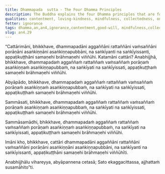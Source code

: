 ```yaml
---
title: Dhammapada  sutta - The Four Dhamma Principles
description: The Buddha explains the four Dhamma principles that are foremost, ancient, rooted in tradition, timeless, and pure.
qualities: contentment, loving-kindness, mindfulness, collectedness, one-pointedness
fetter: ignorance
tags: dhamma,an,an4,ignorance,contentment,good-will, mindfulness,collectedness
slug: an4.29
---
```


“Cattārimāni, bhikkhave, dhammapadāni aggaññāni rattaññāni vaṁsaññāni porāṇāni asaṅkiṇṇāni asaṅkiṇṇapubbāni, na saṅkīyanti na saṅkīyissanti, appaṭikuṭṭhāni samaṇehi brāhmaṇehi viññūhi. Katamāni cattāri? Anabhijjhā, bhikkhave, dhammapadaṁ aggaññaṁ rattaññaṁ vaṁsaññaṁ porāṇaṁ asaṅkiṇṇaṁ asaṅkiṇṇapubbaṁ, na saṅkīyati na saṅkīyissati, appaṭikuṭṭhaṁ samaṇehi brāhmaṇehi viññūhi.

Abyāpādo, bhikkhave, dhammapadaṁ aggaññaṁ rattaññaṁ vaṁsaññaṁ porāṇaṁ asaṅkiṇṇaṁ asaṅkiṇṇapubbaṁ, na saṅkīyati na saṅkīyissati, appaṭikuṭṭhaṁ samaṇehi brāhmaṇehi viññūhi.

Sammāsati, bhikkhave, dhammapadaṁ aggaññaṁ rattaññaṁ vaṁsaññaṁ porāṇaṁ asaṅkiṇṇaṁ asaṅkiṇṇapubbaṁ, na saṅkīyati na saṅkīyissati, appaṭikuṭṭhaṁ samaṇehi brāhmaṇehi viññūhi.

Sammāsamādhi, bhikkhave, dhammapadaṁ aggaññaṁ rattaññaṁ vaṁsaññaṁ porāṇaṁ asaṅkiṇṇaṁ asaṅkiṇṇapubbaṁ, na saṅkīyati na saṅkīyissati, appaṭikuṭṭhaṁ samaṇehi brāhmaṇehi viññūhi.

Imāni kho, bhikkhave, cattāri dhammapadāni aggaññāni rattaññāni vaṁsaññāni porāṇāni asaṅkiṇṇāni asaṅkiṇṇapubbāni, na saṅkīyanti na saṅkīyissanti, appaṭikuṭṭhāni samaṇehi brāhmaṇehi viññūhīti.

Anabhijjhālu vihareyya,
abyāpannena cetasā;
Sato ekaggacittassa,
ajjhattaṁ susamāhito”ti.
